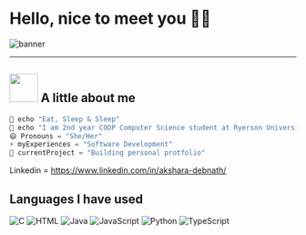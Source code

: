 # Hello, nice to meet you 👋✨
![banner](https://user-images.githubusercontent.com/70068533/151483864-0c304755-a12a-4cb0-9fe5-38b0db15e95c.gif)

** **

## <img src="https://user-images.githubusercontent.com/70068533/151487809-05c3d7f3-9c2f-483e-9926-d0537d095072.gif" width="50"> A little about me 

```java
💬 echo "Eat, Sleep & Sleep" 
🌱 echo "I am 2nd year COOP Computer Science student at Ryerson University!"
😄 Pronouns = "She/Her"
⚡ myExperiences = "Software Development"
🔭 currentProject = "Building personal protfolio" 
```
Linkedin = https://www.linkedin.com/in/akshara-debnath/


<!--
**akshxrx/akshxrx** is a ✨ _special_ ✨ repository because its `README.md` (this file) appears on your GitHub profile.

Here are some ideas to get you started:

- I’m currently working on ...
- I’m currently learning ...
- 👯 I’m looking to collaborate on ...
- 🤔 I’m looking for help with ...
-  Ask me about ...
- 📫 How to reach me: ...
-  Pronouns: ...
-   Fun fact: ...
-->

## Languages I have used 
![C](https://img.shields.io/badge/-C-000000?style=flat&logo=C)
![HTML](https://img.shields.io/badge/-HTML5-000000?style=flat&logo=HTML5)
![Java](https://img.shields.io/badge/-Java-000000?style=flat&logo=Java&logoColor=007396)
![JavaScript](https://img.shields.io/badge/-JavaScript-000000?style=flat&logo=javascript)
![Python](https://img.shields.io/badge/-Python-000000?style=flat&logo=python)
![TypeScript](https://img.shields.io/badge/-TypeScript-000000?style=flat&logo=typescript&logoColor=007ACC)
